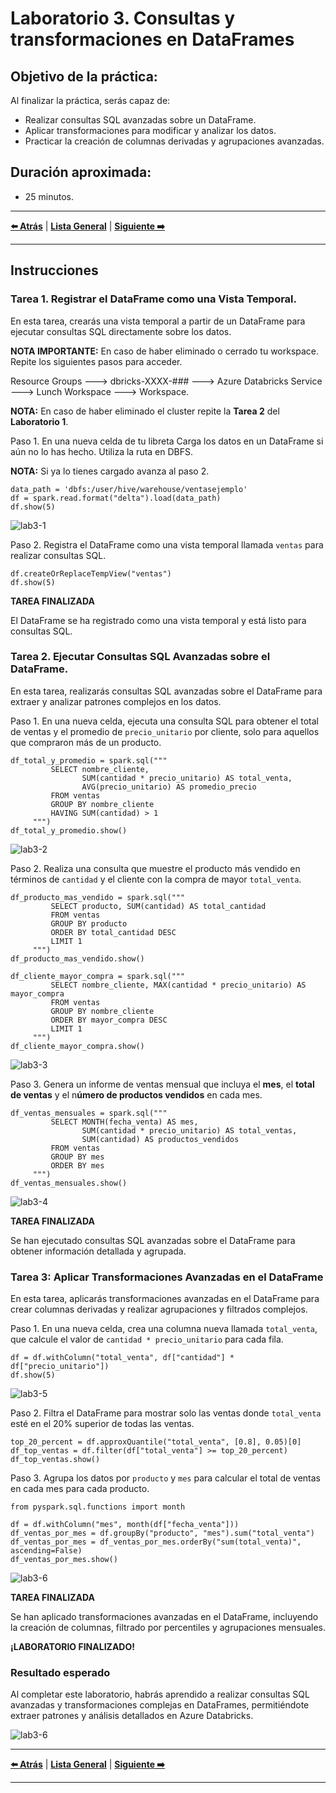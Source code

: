 # Laboratorio 3. Consultas y transformaciones en DataFrames

## Objetivo de la práctica:

Al finalizar la práctica, serás capaz de:

- Realizar consultas SQL avanzadas sobre un DataFrame.
- Aplicar transformaciones para modificar y analizar los datos.
- Practicar la creación de columnas derivadas y agrupaciones avanzadas.

## Duración aproximada:
- 25 minutos.

---

**[⬅️ Atrás](/Capítulo2/lab2.md)** | **[Lista General](/README.md)** | **[Siguiente ➡️](/Capítulo4/lab4.md)**

---

## Instrucciones 

### Tarea 1. Registrar el DataFrame como una Vista Temporal.

En esta tarea, crearás una vista temporal a partir de un DataFrame para ejecutar consultas SQL directamente sobre los datos.

**NOTA IMPORTANTE:** En caso de haber eliminado o cerrado tu workspace. Repite los siguientes pasos para acceder.

Resource Groups ---> dbricks-XXXX-### ---> Azure Databricks Service ---> Lunch Workspace ---> Workspace.

**NOTA:** En caso de haber eliminado el cluster repite la **Tarea 2** del **Laboratorio 1**.

Paso 1. En una nueva celda de tu libreta Carga los datos en un DataFrame si aún no lo has hecho. Utiliza la ruta en DBFS.

**NOTA:** Si ya lo tienes cargado avanza al paso 2.

```
data_path = 'dbfs:/user/hive/warehouse/ventasejemplo'
df = spark.read.format("delta").load(data_path)
df.show(5)
```

![lab3-1](../images/imgl3/img1.png)

Paso 2. Registra el DataFrame como una vista temporal llamada `ventas` para realizar consultas SQL.

```
df.createOrReplaceTempView("ventas")
df.show(5)
```

**TAREA FINALIZADA**

El DataFrame se ha registrado como una vista temporal y está listo para consultas SQL.

### Tarea 2. Ejecutar Consultas SQL Avanzadas sobre el DataFrame.

En esta tarea, realizarás consultas SQL avanzadas sobre el DataFrame para extraer y analizar patrones complejos en los datos.

Paso 1. En una nueva celda, ejecuta una consulta SQL para obtener el total de ventas y el promedio de `precio_unitario` por cliente, solo para aquellos que compraron más de un producto.

```
df_total_y_promedio = spark.sql("""
         SELECT nombre_cliente, 
                SUM(cantidad * precio_unitario) AS total_venta, 
                AVG(precio_unitario) AS promedio_precio
         FROM ventas
         GROUP BY nombre_cliente
         HAVING SUM(cantidad) > 1
     """)
df_total_y_promedio.show()
```

![lab3-2](../images/imgl3/img2.png)

Paso 2. Realiza una consulta que muestre el producto más vendido en términos de `cantidad` y el cliente con la compra de mayor `total_venta`.
   
```
df_producto_mas_vendido = spark.sql("""
         SELECT producto, SUM(cantidad) AS total_cantidad
         FROM ventas
         GROUP BY producto
         ORDER BY total_cantidad DESC
         LIMIT 1
     """)
df_producto_mas_vendido.show()

df_cliente_mayor_compra = spark.sql("""
         SELECT nombre_cliente, MAX(cantidad * precio_unitario) AS mayor_compra
         FROM ventas
         GROUP BY nombre_cliente
         ORDER BY mayor_compra DESC
         LIMIT 1
     """)
df_cliente_mayor_compra.show()
```

![lab3-3](../images/imgl3/img3.png)

Paso 3. Genera un informe de ventas mensual que incluya el **mes**, el **total de ventas** y el n**úmero de productos vendidos** en cada mes.

```
df_ventas_mensuales = spark.sql("""
         SELECT MONTH(fecha_venta) AS mes, 
                SUM(cantidad * precio_unitario) AS total_ventas, 
                SUM(cantidad) AS productos_vendidos
         FROM ventas
         GROUP BY mes
         ORDER BY mes
     """)
df_ventas_mensuales.show()
```

![lab3-4](../images/imgl3/img4.png)

**TAREA FINALIZADA**

Se han ejecutado consultas SQL avanzadas sobre el DataFrame para obtener información detallada y agrupada.

### Tarea 3: Aplicar Transformaciones Avanzadas en el DataFrame

En esta tarea, aplicarás transformaciones avanzadas en el DataFrame para crear columnas derivadas y realizar agrupaciones y filtrados complejos.

Paso 1. En una nueva celda, crea una columna nueva llamada `total_venta`, que calcule el valor de `cantidad * precio_unitario` para cada fila.

```
df = df.withColumn("total_venta", df["cantidad"] * df["precio_unitario"])
df.show(5)
```

![lab3-5](../images/imgl3/img5.png)

Paso 2. Filtra el DataFrame para mostrar solo las ventas donde `total_venta` esté en el 20% superior de todas las ventas.

```
top_20_percent = df.approxQuantile("total_venta", [0.8], 0.05)[0]
df_top_ventas = df.filter(df["total_venta"] >= top_20_percent)
df_top_ventas.show()
```

Paso 3. Agrupa los datos por `producto` y `mes` para calcular el total de ventas en cada mes para cada producto.

```
from pyspark.sql.functions import month

df = df.withColumn("mes", month(df["fecha_venta"]))
df_ventas_por_mes = df.groupBy("producto", "mes").sum("total_venta")
df_ventas_por_mes = df_ventas_por_mes.orderBy("sum(total_venta)", ascending=False)
df_ventas_por_mes.show()
```

![lab3-6](../images/imgl3/img6.png)

**TAREA FINALIZADA**

Se han aplicado transformaciones avanzadas en el DataFrame, incluyendo la creación de columnas, filtrado por percentiles y agrupaciones mensuales.

**¡LABORATORIO FINALIZADO!**

### Resultado esperado

Al completar este laboratorio, habrás aprendido a realizar consultas SQL avanzadas y transformaciones complejas en DataFrames, permitiéndote extraer patrones y análisis detallados en Azure Databricks.

![lab3-6](../images/imgl3/img6.png)

---

**[⬅️ Atrás](/Capítulo2/lab2.md)** | **[Lista General](/README.md)** | **[Siguiente ➡️](/Capítulo4/lab4.md)**

---